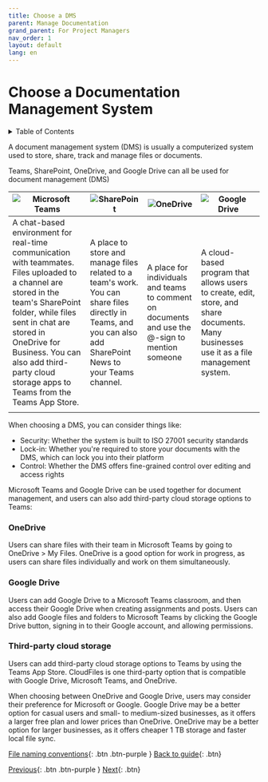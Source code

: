 ```yaml
---
title: Choose a DMS
parent: Manage Documentation
grand_parent: For Project Managers
nav_order: 1
layout: default
lang: en
---
```


# Choose a Documentation Management System

<details markdown="block">
<summary>Table of Contents</summary>

- Table of Contents
{:toc}

</details>

A document management system (DMS) is usually a computerized system used to store, share, track and manage files or documents. 

Teams, SharePoint, OneDrive, and Google Drive can all be used for document management (DMS)

| ![Microsoft Teams](https://logos-world.net/wp-content/uploads/2021/04/Microsoft-Teams-Symbol.png)  | ![SharePoint](https://www.insightit.com.au/wp-content/uploads/2024/09/SharePoint-Symbol.png)  |  ![OneDrive](https://logos-world.net/wp-content/uploads/2022/04/OneDrive-Symbol.png) |   ![Google Drive](https://seekvectors.com/files/download/16cd2a1c5236a10b74f1d7aef8289b24.png)  |
|---|---|---|---|
|  A chat-based environment for real-time communication with teammates. Files uploaded to a channel are stored in the team's SharePoint folder, while files sent in chat are stored in OneDrive for Business. You can also add third-party cloud storage apps to Teams from the Teams App Store. | A place to store and manage files related to a team's work. You can share files directly in Teams, and you can also add SharePoint News to your Teams channel.  | A place for individuals and teams to comment on documents and use the @-sign to mention someone  | A cloud-based program that allows users to create, edit, store, and share documents. Many businesses use it as a file management system.  |
|   |   |   |   |


When choosing a DMS, you can consider things like:
- Security: Whether the system is built to ISO 27001 security standards 
- Lock-in: Whether you're required to store your documents with the DMS, which can lock you into their platform 
- Control: Whether the DMS offers fine-grained control over editing and access rights 


Microsoft Teams and Google Drive can be used together for document management, and users can also add third-party cloud storage options to Teams: 

### OneDrive
Users can share files with their team in Microsoft Teams by going to OneDrive > My Files. OneDrive is a good option for work in progress, as users can share files individually and work on them simultaneously. 

### Google Drive
Users can add Google Drive to a Microsoft Teams classroom, and then access their Google Drive when creating assignments and posts. Users can also add Google files and folders to Microsoft Teams by clicking the Google Drive button, signing in to their Google account, and allowing permissions. 

### Third-party cloud storage
Users can add third-party cloud storage options to Teams by using the Teams App Store. CloudFiles is one third-party option that is compatible with Google Drive, Microsoft Teams, and OneDrive. 

When choosing between OneDrive and Google Drive, users may consider their preference for Microsoft or Google. Google Drive may be a better option for casual users and small- to medium-sized businesses, as it offers a larger free plan and lower prices than OneDrive. OneDrive may be a better option for larger businesses, as it offers cheaper 1 TB storage and faster local file sync.

[File naming conventions]({{site.url}}/project-managers/pm-naming-conventions/){: .btn .btn-purple }
[Back to guide]({{site.url}}//pm/guide#how-to){: .btn}

[Previous]({{site.url}}/get-started/github-account.html){: .btn .btn-purple }
[Next]({{site.url}}/get-started/clone-repo.html){: .btn}